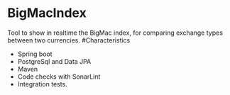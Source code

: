 # BigMacIndex
Tool to show in realtime the BigMac index, for comparing exchange types between two currencies.
#Characteristics
- Spring boot
- PostgreSql and Data JPA
- Maven
- Code checks with SonarLint
- Integration tests.
